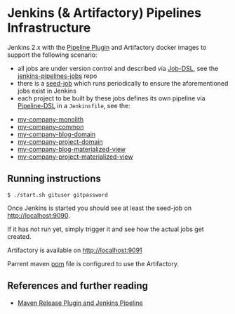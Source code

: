 
# Jenkins (& Artifactory) Pipelines Infrastructure

Jenkins 2.x with the [Pipeline Plugin](https://wiki.jenkins-ci.org/display/JENKINS/Pipeline+Plugin) and Artifactory docker images to support the following scenario:

 * all jobs are under version control and described via [Job-DSL](https://github.com/jenkinsci/job-dsl-plugin/wiki), see the [jenkins-pipelines-jobs](https://github.com/ivans-innovation-lab/my-company-ci-jobs) repo
 * there is a [seed-job](https://github.com/ivans-innovation-lab/my-company-infrastructure/blob/master/seedJob.xml) which runs periodically to ensure the aforementioned jobs exist in Jenkins
 * each project to be built by these jobs defines its own pipeline via [Pipeline-DSL](https://jenkins.io/doc/book/pipeline/syntax/) in a `Jenkinsfile`, see the:

  - [my-company-monolith](https://github.com/ivans-innovation-lab/my-company-monolith)
  - [my-company-common](https://github.com/ivans-innovation-lab/my-company-common)
  - [my-company-blog-domain](https://github.com/ivans-innovation-lab/my-company-blog-domain)
  - [my-company-project-domain](https://github.com/ivans-innovation-lab/my-company-project-domain)
  - [my-company-blog-materialized-view](https://github.com/ivans-innovation-lab/my-company-blog-materialized-view)
  - [my-company-project-materialized-view](https://github.com/ivans-innovation-lab/my-company-project-materialized-view)


## Running instructions

```
$ ./start.sh gituser gitpassword
```

Once Jenkins is started you should see at least the seed-job on [http://localhost:9090](http://localhost:9090).

If it has not run yet, simply trigger it and see how the actual jobs get created.

Artifactory is available on [http://localhost:9091](http://localhost:9091)

Parrent maven [pom](https://github.com/ivans-innovation-lab/my-company-common/blob/master/pom.xml) file is configured to use the Artifactory.

## References and further reading

-  [Maven Release Plugin and Jenkins Pipeline](https://www.cloudbees.com/blog/new-way-do-continuous-delivery-maven-and-jenkins-pipeline)
